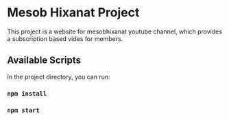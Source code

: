 # Mesob Hixanat Project

This project is a website for mesobhixanat youtube channel, which provides a subscription based vides for members. 

## Available Scripts

In the project directory, you can run:

### `npm install`
### `npm start`